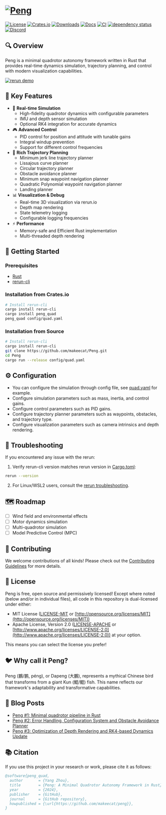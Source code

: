 # [![Peng](https://raw.githubusercontent.com/makeecat/Peng/main/assets/Peng.svg)](https://github.com/makeecat/Peng)

[![License](https://img.shields.io/badge/license-MIT%2FApache-blue.svg)](https://github.com/makeecat/Peng#license)
[![Crates.io](https://img.shields.io/crates/v/peng_quad.svg)](https://crates.io/crates/peng_quad)
[![Downloads](https://img.shields.io/crates/d/peng_quad.svg)](https://crates.io/crates/peng_quad)
[![Docs](https://docs.rs/peng_quad/badge.svg)](https://docs.rs/peng_quad/latest/peng_quad/)
[![CI](https://github.com/makeecat/Peng/actions/workflows/CI.yml/badge.svg)](https://github.com/makeecat/Peng/actions/workflows/CI.yml)
[![dependency status](https://deps.rs/repo/github/makeecat/peng/status.svg)](https://deps.rs/repo/github/makeecat/peng)
[![Discord](https://img.shields.io/discord/1324766515077185688?label=Discord&logo=discord)](https://discord.gg/NDsZXpGWPR)

## 🔍 Overview

Peng is a minimal quadrotor autonomy framework written in Rust that provides real-time dynamics simulation, trajectory planning, and control with modern visualization capabilities.

[![rerun demo](https://raw.githubusercontent.com/makeecat/Peng/main/assets/Peng_demo.gif)](https://rerun.io/viewer/version/0.22.0/?url=https%3A%2F%2Fyangrobotics.com%2Ffiles%2Fpeng_v0.5.4.rrd)

## 🎯 Key Features

- 🚁 **Real-time Simulation**
  - High-fidelity quadrotor dynamics with configurable parameters
  - IMU and depth sensor simulation
  - Optional RK4 integration for accurate dynamics
- 🎮 **Advanced Control**
  - PID control for position and attitude with tunable gains
  - Integral windup prevention
  - Support for different control frequencies
- 📍 **Rich Trajectory Planning**
  - Minimum jerk line trajectory planner
  - Lissajous curve planner
  - Circular trajectory planner
  - Obstacle avoidance planner
  - Minimum snap waypoint navigation planner
  - Quadratic Polynomial waypoint navigation planner
  - Landing planner
- 📊 **Visualization & Debug**
  - Real-time 3D visualization via rerun.io
  - Depth map rendering
  - State telemetry logging
  - Configurable logging frequencies
- ⚡ **Performance**
  - Memory-safe and Efficient Rust implementation
  - Multi-threaded depth rendering

## 🚀 Getting Started

### Prerequisites

- [Rust](https://www.rust-lang.org/tools/install)
- [rerun-cli](https://rerun.io/docs/getting-started/installing-viewer)

### Installation from Crates.io

```bash
# Install rerun-cli
cargo install rerun-cli
cargo install peng_quad
peng_quad config/quad.yaml
```

### Installation from Source

```bash
# Install rerun-cli
cargo install rerun-cli
git clone https://github.com/makeecat/Peng.git
cd Peng
cargo run --release config/quad.yaml
```

## ⚙️ Configuration

- You can configure the simulation through config file, see [quad.yaml](config/quad.yaml) for example.
- Configure simulation parameters such as mass, inertia, and control gains.
- Configure control parameters such as PID gains.
- Configure trajectory planner parameters such as waypoints, obstacles, and trajectory type.
- Configure visualization parameters such as camera intrinsics and depth rendering.

## 🔧 Troubleshooting

If you encountered any issue with the rerun:

1. Verify rerun-cli version matches rerun version in [Cargo.toml](https://github.com/makeecat/Peng/blob/main/Cargo.toml):

```bash
rerun --version
```

2. For Linux/WSL2 users, consult the [rerun troubleshooting](https://rerun.io/docs/getting-started/troubleshooting).

## 🗺️ Roadmap

- [ ] Wind field and environmental effects
- [ ] Motor dynamics simulation
- [ ] Multi-quadrotor simulation
- [ ] Model Predictive Control (MPC)

## 🤝 Contributing

We welcome contributions of all kinds! Please check out the [Contributing Guidelines](CONTRIBUTING.md) for more details.

## 📄 License

Peng is free, open source and permissively licensed!
Except where noted (below and/or in individual files), all code in this repository is dual-licensed under either:

- MIT License ([LICENSE-MIT](LICENSE-MIT) or [http://opensource.org/licenses/MIT](http://opensource.org/licenses/MIT))
- Apache License, Version 2.0 ([LICENSE-APACHE](LICENSE-APACHE) or [http://www.apache.org/licenses/LICENSE-2.0](http://www.apache.org/licenses/LICENSE-2.0))
  at your option.

This means you can select the license you prefer!

## 🐦 Why call it Peng?

Peng (鵬/鹏, péng), or Dapeng (大鵬), represents a mythical Chinese bird that transforms from a giant Kun (鯤/鲲) fish. This name reflects our framework's adaptability and transformative capabilities.

## 📝 Blog Posts

- [Peng #1: Minimal quadrotor pipeline in Rust](https://yangrobotics.com/peng-1-minimal-quadrotor-pipeline-in-rust)
- [Peng #2: Error Handling, Configuration System and Obstacle Avoidance Planner](https://yangrobotics.com/peng-2-error-handling-configuration-system-and-obstacle-avoidance-planner)
- [Peng #3: Optimization of Depth Rendering and RK4-based Dynamics Update](https://yangrobotics.com/peng-3-optimization-of-depth-rendering-and-rk4-based-dynamics-update)

## 📚 Citation

If you use this project in your research or work, please cite it as follows:

```bibtex
@software{peng_quad,
  author       = {Yang Zhou},
  title        = {Peng: A Minimal Quadrotor Autonomy Framework in Rust},
  year         = {2024},
  publisher    = {GitHub},
  journal      = {GitHub repository},
  howpublished = {\url{https://github.com/makeecat/peng}},
}
```
